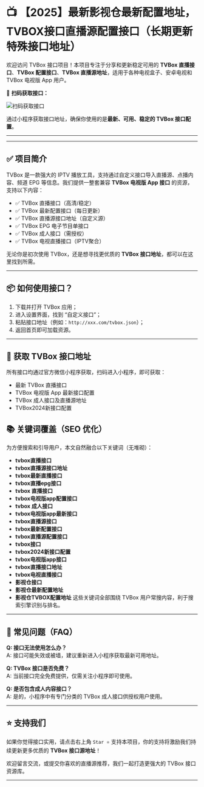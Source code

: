 # 📺 【2025】最新影视仓最新配置地址，TVBOX接口直播源配置接口（长期更新特殊接口地址）

欢迎访问 TVBox 接口项目！本项目专注于分享和更新稳定可用的 **TVBox 直播接口**、**TVBox 配置接口**、**TVBox 直播源地址**，适用于各种电视盒子、安卓电视和 TVBox 电视版 App 用户。


📌 **扫码获取接口：**

![扫码获取接口](https://www.zytnb.com/zb_users/upload/2025/02/202502281740722964148227.jpg)

通过小程序获取接口地址，确保你使用的是**最新、可用、稳定的 TVBox 接口配置**。

---
---

## ✅ 项目简介

TVBox 是一款强大的 IPTV 播放工具，支持通过自定义接口导入直播源、点播内容、频道 EPG 等信息。我们提供一整套兼容 **TVBox 电视版 App 接口** 的资源，支持以下内容：

- ✅ TVBox 直播接口（高清/稳定）
- ✅ TVBox 最新配置接口（每日更新）
- ✅ TVBox 直播源接口地址（自定义源）
- ✅ TVBox EPG 电子节目单接口
- ✅ TVBox 成人接口（需授权）
- ✅ TVBox 电视直播接口（IPTV聚合）

无论你是初次使用 TVBox，还是想寻找更优质的 **TVBox 接口地址**，都可以在这里找到所需。

---

## 📦 如何使用接口？

1. 下载并打开 TVBox 应用；
2. 进入设置界面，找到 “自定义接口”；
3. 粘贴接口地址（例如：`http://xxx.com/tvbox.json`）；
4. 返回首页即可加载资源。

---

## 📲 获取 TVBox 接口地址

所有接口均通过官方微信小程序获取，扫码进入小程序，即可获取：

- 最新 TVBox 直播接口
- TVBox 电视版 App 最新接口配置
- TVBox 成人接口及直播源地址
- TVBox2024新接口配置


## 📚 关键词覆盖（SEO 优化）

为方便搜索和引导用户，本文自然融合以下关键词（无堆砌）：

- **tvbox直播接口**
- **tvbox直播源接口地址**
- **tvbox最新直播接口**
- **tvbox直播epg接口**
- **tvbox 直播接口**
- **tvbox电视版app配置接口**
- **tvbox 成人接口**
- **tvbox电视版app最新接口**
- **tvbox直播源接口**
- **tvbox最新配置接口**
- **tvbox直播源配置接口**
- **tvbox接口**
- **tvbox2024新接口配置**
- **tvbox电视版app接口**
- **tvbox直播接口地址**
- **tvbox电视直播接口**
- **影视仓接口**
- **影视仓最新配置地址**
- **影视仓TVBOX配置地址**
这些关键词全部围绕 TVBox 用户常搜内容，利于搜索引擎识别与排名。

---

## 💬 常见问题（FAQ）

**Q: 接口无法使用怎么办？**  
A: 接口可能失效或被墙，建议重新进入小程序获取最新可用地址。

**Q: TVBox 接口是否免费？**  
A: 当前接口完全免费提供，仅需关注小程序即可使用。

**Q: 是否包含成人内容接口？**  
A: 是的，小程序中有专门分类的 TVBox 成人接口供授权用户使用。

---

## ⭐ 支持我们

如果你觉得接口实用，请点击右上角 `Star ⭐` 支持本项目，你的支持将激励我们持续更新更多优质的 **TVBox 接口源地址**！

欢迎留言交流，或提交你喜欢的直播源推荐，我们一起打造更强大的 TVBox 接口资源库。

---
